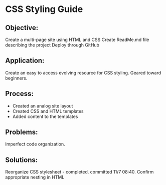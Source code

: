 # CSS Styling Guide

## Objective:
Create a multi-page site using HTML and CSS
Create ReadMe.md file describing the project
Deploy through GitHub

## Application:
Create an easy to access evolving resource for CSS styling. Geared toward beginners.  

## Process:
* Created an analog site layout
* Created CSS and HTML templates
* Added content to the templates

## Problems:
Imperfect code organization.

##  Solutions:
Reorganize CSS stylesheet - completed. committed 11/7 08:40. 
Confirm appropriate nesting in HTML
